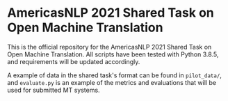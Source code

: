 # AmericasNLP 2021 Shared Task on Open Machine Translation

This is the official repository for the AmericasNLP 2021 Shared Task on Open Machine Translation. All scripts have been tested with Python 3.8.5, and requirements will be updated accordingly.

A example of data in the shared task's format can be found in ```pilot_data/```, and ```evaluate.py``` is an example of the metrics and evaluations that will be used for submitted MT systems.
